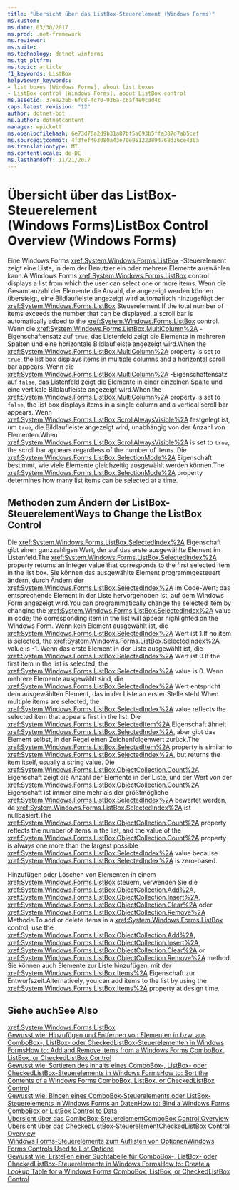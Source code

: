 ```yaml
---
title: "Übersicht über das ListBox-Steuerelement (Windows Forms)"
ms.custom: 
ms.date: 03/30/2017
ms.prod: .net-framework
ms.reviewer: 
ms.suite: 
ms.technology: dotnet-winforms
ms.tgt_pltfrm: 
ms.topic: article
f1_keywords: ListBox
helpviewer_keywords:
- list boxes [Windows Forms], about list boxes
- ListBox control [Windows Forms], about ListBox control
ms.assetid: 37ea226b-6fc8-4c70-936a-c6af4e0cad4c
caps.latest.revision: "12"
author: dotnet-bot
ms.author: dotnetcontent
manager: wpickett
ms.openlocfilehash: 6e73d76a2d9b31a87bf5a693b5ffa387d7ab5cef
ms.sourcegitcommit: 4f3fef493080a43e70e951223894768d36ce430a
ms.translationtype: MT
ms.contentlocale: de-DE
ms.lasthandoff: 11/21/2017
---
```

# <a name="listbox-control-overview-windows-forms"></a><span data-ttu-id="541a4-102">Übersicht über das ListBox-Steuerelement (Windows Forms)</span><span class="sxs-lookup"><span data-stu-id="541a4-102">ListBox Control Overview (Windows Forms)</span></span>
<span data-ttu-id="541a4-103">Eine Windows Forms <xref:System.Windows.Forms.ListBox> -Steuerelement zeigt eine Liste, in dem der Benutzer ein oder mehrere Elemente auswählen kann.</span><span class="sxs-lookup"><span data-stu-id="541a4-103">A Windows Forms <xref:System.Windows.Forms.ListBox> control displays a list from which the user can select one or more items.</span></span> <span data-ttu-id="541a4-104">Wenn die Gesamtanzahl der Elemente die Anzahl, die angezeigt werden können übersteigt, eine Bildlaufleiste angezeigt wird automatisch hinzugefügt der <xref:System.Windows.Forms.ListBox> Steuerelement.</span><span class="sxs-lookup"><span data-stu-id="541a4-104">If the total number of items exceeds the number that can be displayed, a scroll bar is automatically added to the <xref:System.Windows.Forms.ListBox> control.</span></span> <span data-ttu-id="541a4-105">Wenn die <xref:System.Windows.Forms.ListBox.MultiColumn%2A> -Eigenschaftensatz auf `true`, das Listenfeld zeigt die Elemente in mehreren Spalten und eine horizontale Bildlaufleiste angezeigt wird.</span><span class="sxs-lookup"><span data-stu-id="541a4-105">When the <xref:System.Windows.Forms.ListBox.MultiColumn%2A> property is set to `true`, the list box displays items in multiple columns and a horizontal scroll bar appears.</span></span> <span data-ttu-id="541a4-106">Wenn die <xref:System.Windows.Forms.ListBox.MultiColumn%2A> -Eigenschaftensatz auf `false`, das Listenfeld zeigt die Elemente in einer einzelnen Spalte und eine vertikale Bildlaufleiste angezeigt wird.</span><span class="sxs-lookup"><span data-stu-id="541a4-106">When the <xref:System.Windows.Forms.ListBox.MultiColumn%2A> property is set to `false`, the list box displays items in a single column and a vertical scroll bar appears.</span></span> <span data-ttu-id="541a4-107">Wenn <xref:System.Windows.Forms.ListBox.ScrollAlwaysVisible%2A> festgelegt ist, um `true`, die Bildlaufleiste angezeigt wird, unabhängig von der Anzahl von Elementen.</span><span class="sxs-lookup"><span data-stu-id="541a4-107">When <xref:System.Windows.Forms.ListBox.ScrollAlwaysVisible%2A> is set to `true`, the scroll bar appears regardless of the number of items.</span></span> <span data-ttu-id="541a4-108">Die <xref:System.Windows.Forms.ListBox.SelectionMode%2A> Eigenschaft bestimmt, wie viele Elemente gleichzeitig ausgewählt werden können.</span><span class="sxs-lookup"><span data-stu-id="541a4-108">The <xref:System.Windows.Forms.ListBox.SelectionMode%2A> property determines how many list items can be selected at a time.</span></span>  
  
## <a name="ways-to-change-the-listbox-control"></a><span data-ttu-id="541a4-109">Methoden zum Ändern der ListBox-Steuerelement</span><span class="sxs-lookup"><span data-stu-id="541a4-109">Ways to Change the ListBox Control</span></span>  
 <span data-ttu-id="541a4-110">Die <xref:System.Windows.Forms.ListBox.SelectedIndex%2A> Eigenschaft gibt einen ganzzahligen Wert, der auf das erste ausgewählte Element im Listenfeld.</span><span class="sxs-lookup"><span data-stu-id="541a4-110">The <xref:System.Windows.Forms.ListBox.SelectedIndex%2A> property returns an integer value that corresponds to the first selected item in the list box.</span></span> <span data-ttu-id="541a4-111">Sie können das ausgewählte Element programmgesteuert ändern, durch Ändern der <xref:System.Windows.Forms.ListBox.SelectedIndex%2A> im Code-Wert; das entsprechende Element in der Liste hervorgehoben ist, auf dem Windows Form angezeigt wird.</span><span class="sxs-lookup"><span data-stu-id="541a4-111">You can programmatically change the selected item by changing the <xref:System.Windows.Forms.ListBox.SelectedIndex%2A> value in code; the corresponding item in the list will appear highlighted on the Windows Form.</span></span> <span data-ttu-id="541a4-112">Wenn kein Element ausgewählt ist, die <xref:System.Windows.Forms.ListBox.SelectedIndex%2A> Wert ist 1.</span><span class="sxs-lookup"><span data-stu-id="541a4-112">If no item is selected, the <xref:System.Windows.Forms.ListBox.SelectedIndex%2A> value is -1.</span></span> <span data-ttu-id="541a4-113">Wenn das erste Element in der Liste ausgewählt ist, die <xref:System.Windows.Forms.ListBox.SelectedIndex%2A> Wert ist 0.</span><span class="sxs-lookup"><span data-stu-id="541a4-113">If the first item in the list is selected, the <xref:System.Windows.Forms.ListBox.SelectedIndex%2A> value is 0.</span></span> <span data-ttu-id="541a4-114">Wenn mehrere Elemente ausgewählt sind, die <xref:System.Windows.Forms.ListBox.SelectedIndex%2A> Wert entspricht dem ausgewählten Element, das in der Liste an erster Stelle steht.</span><span class="sxs-lookup"><span data-stu-id="541a4-114">When multiple items are selected, the <xref:System.Windows.Forms.ListBox.SelectedIndex%2A> value reflects the selected item that appears first in the list.</span></span> <span data-ttu-id="541a4-115">Die <xref:System.Windows.Forms.ListBox.SelectedItem%2A> Eigenschaft ähnelt <xref:System.Windows.Forms.ListBox.SelectedIndex%2A>, aber gibt das Element selbst, in der Regel einen Zeichenfolgenwert zurück.</span><span class="sxs-lookup"><span data-stu-id="541a4-115">The <xref:System.Windows.Forms.ListBox.SelectedItem%2A> property is similar to <xref:System.Windows.Forms.ListBox.SelectedIndex%2A>, but returns the item itself, usually a string value.</span></span> <span data-ttu-id="541a4-116">Die <xref:System.Windows.Forms.ListBox.ObjectCollection.Count%2A> Eigenschaft zeigt die Anzahl der Elemente in der Liste, und der Wert von der <xref:System.Windows.Forms.ListBox.ObjectCollection.Count%2A> Eigenschaft ist immer eine mehr als der größtmögliche <xref:System.Windows.Forms.ListBox.SelectedIndex%2A> bewertet werden, da <xref:System.Windows.Forms.ListBox.SelectedIndex%2A> ist nullbasiert.</span><span class="sxs-lookup"><span data-stu-id="541a4-116">The <xref:System.Windows.Forms.ListBox.ObjectCollection.Count%2A> property reflects the number of items in the list, and the value of the <xref:System.Windows.Forms.ListBox.ObjectCollection.Count%2A> property is always one more than the largest possible <xref:System.Windows.Forms.ListBox.SelectedIndex%2A> value because <xref:System.Windows.Forms.ListBox.SelectedIndex%2A> is zero-based.</span></span>  
  
 <span data-ttu-id="541a4-117">Hinzufügen oder Löschen von Elementen in einem <xref:System.Windows.Forms.ListBox> steuern, verwenden Sie die <xref:System.Windows.Forms.ListBox.ObjectCollection.Add%2A>, <xref:System.Windows.Forms.ListBox.ObjectCollection.Insert%2A>, <xref:System.Windows.Forms.ListBox.ObjectCollection.Clear%2A> oder <xref:System.Windows.Forms.ListBox.ObjectCollection.Remove%2A> Methode.</span><span class="sxs-lookup"><span data-stu-id="541a4-117">To add or delete items in a <xref:System.Windows.Forms.ListBox> control, use the <xref:System.Windows.Forms.ListBox.ObjectCollection.Add%2A>, <xref:System.Windows.Forms.ListBox.ObjectCollection.Insert%2A>, <xref:System.Windows.Forms.ListBox.ObjectCollection.Clear%2A> or <xref:System.Windows.Forms.ListBox.ObjectCollection.Remove%2A> method.</span></span> <span data-ttu-id="541a4-118">Sie können auch Elemente zur Liste hinzufügen, mit der <xref:System.Windows.Forms.ListBox.Items%2A> Eigenschaft zur Entwurfszeit.</span><span class="sxs-lookup"><span data-stu-id="541a4-118">Alternatively, you can add items to the list by using the <xref:System.Windows.Forms.ListBox.Items%2A> property at design time.</span></span>  
  
## <a name="see-also"></a><span data-ttu-id="541a4-119">Siehe auch</span><span class="sxs-lookup"><span data-stu-id="541a4-119">See Also</span></span>  
 <xref:System.Windows.Forms.ListBox>  
 [<span data-ttu-id="541a4-120">Gewusst wie: Hinzufügen und Entfernen von Elementen in bzw. aus ComboBox-, ListBox- oder CheckedListBox-Steuerelementen in Windows Forms</span><span class="sxs-lookup"><span data-stu-id="541a4-120">How to: Add and Remove Items from a Windows Forms ComboBox, ListBox, or CheckedListBox Control</span></span>](../../../../docs/framework/winforms/controls/add-and-remove-items-from-a-wf-combobox.md)  
 [<span data-ttu-id="541a4-121">Gewusst wie: Sortieren des Inhalts eines ComboBox-, ListBox- oder CheckedListBox-Steuerelements in Windows Forms</span><span class="sxs-lookup"><span data-stu-id="541a4-121">How to: Sort the Contents of a Windows Forms ComboBox, ListBox, or CheckedListBox Control</span></span>](../../../../docs/framework/winforms/controls/sort-the-contents-of-a-wf-combobox-listbox-or-checkedlistbox-control.md)  
 [<span data-ttu-id="541a4-122">Gewusst wie: Binden eines ComboBox-Steuerelements oder ListBox-Steuerelements in Windows Forms an Daten</span><span class="sxs-lookup"><span data-stu-id="541a4-122">How to: Bind a Windows Forms ComboBox or ListBox Control to Data</span></span>](../../../../docs/framework/winforms/controls/how-to-bind-a-windows-forms-combobox-or-listbox-control-to-data.md)  
 [<span data-ttu-id="541a4-123">Übersicht über das ComboBox-Steuerelement</span><span class="sxs-lookup"><span data-stu-id="541a4-123">ComboBox Control Overview</span></span>](../../../../docs/framework/winforms/controls/combobox-control-overview-windows-forms.md)  
 [<span data-ttu-id="541a4-124">Übersicht über das CheckedListBox-Steuerelement</span><span class="sxs-lookup"><span data-stu-id="541a4-124">CheckedListBox Control Overview</span></span>](../../../../docs/framework/winforms/controls/checkedlistbox-control-overview-windows-forms.md)  
 [<span data-ttu-id="541a4-125">Windows Forms-Steuerelemente zum Auflisten von Optionen</span><span class="sxs-lookup"><span data-stu-id="541a4-125">Windows Forms Controls Used to List Options</span></span>](../../../../docs/framework/winforms/controls/windows-forms-controls-used-to-list-options.md)  
 [<span data-ttu-id="541a4-126">Gewusst wie: Erstellen einer Suchtabelle für ComboBox-, ListBox- oder CheckedListBox-Steuerelemente in Windows Forms</span><span class="sxs-lookup"><span data-stu-id="541a4-126">How to: Create a Lookup Table for a Windows Forms ComboBox, ListBox, or CheckedListBox Control</span></span>](../../../../docs/framework/winforms/controls/create-a-lookup-table-for-a-wf-combobox-listbox.md)
